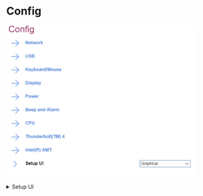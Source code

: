 # Config #
![](./img/config.png)

<details><summary>Setup UI</summary>

Whether to enable `simple text` interface with navigation and actions available only via keyboard, or  `graphical` interface with mouse for navigation and actions.

!> This setting is no longer offered starting with 2023 products.

1.	Simple Text
2.	**Graphical** - Default.

| WMI Setting name | Values | Locked by SVP | AMD/Intel |
|:---|:---|:---|:---|
| SetupUI | SimpleText, Graphical | No | Both |

</details>
